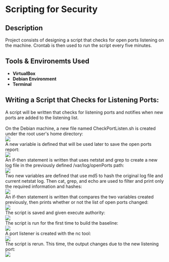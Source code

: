 <h1>Scripting for Security</h1>

<h2>Description</h2>
Project consists of designing a script that checks for open ports listening on the machine. Crontab is then used to run the script every five minutes.
<br />


<h2>Tools & Environemts Used</h2>

- <b>VirtualBox</b>
- <b>Debian Environment</b>
- <b>Terminal</b>

<h2>Writing a Script that Checks for Listening Ports:</h2>
A script will be written that checks for listening ports and notifies when new ports are added to the listening list.
<br />
<br />
On the Debian machine, a new file named CheckPortListen.sh is created under the root user's home directory:<br/>
<img src="https://imagizer.imageshack.com/img923/4186/iefqBT.png"
<br />
<br />
A new variable is defined that will be used later to save the open ports report:<br/>
<img src="https://imagizer.imageshack.com/img924/929/3xkGD8.png"
<br />
<br />
An if-then statement is written that uses netstat and grep to create a new log file in the previously defined /var/log/openPorts path:<br/>
<img src="https://imagizer.imageshack.com/img922/3756/Yv32ld.png"
<br />
<br />
Two new variables are defined that use md5 to hash the original log file and current netstat log. Then cat, grep, and echo are used to filter and print only the required information and hashes:<br/>
<img src="https://imagizer.imageshack.com/img922/4941/wdjASR.png"
<br />
<br />
An if-then statement is written that compares the two variables created previously, then prints whether or not the list of open ports changed:<br/>
<img src="https://imagizer.imageshack.com/img924/3986/flqqSR.png"
<br />
<br />
The script is saved and given execute authority:<br/>
<img src="https://imagizer.imageshack.com/img922/2784/Wv2EQ5.png"
<br />
<br />
The script is run for the first time to build the baseline:<br/>
<img src="https://imagizer.imageshack.com/img922/6048/Y33p2E.png"
<br />
<br />
A port listener is created with the nc tool:<br/>
<img src="https://imagizer.imageshack.com/img922/9695/cYI1zD.png"
<br />
<br />
The script is rerun. This time, the output changes due to the new listening port:<br/>
<img src="https://imagizer.imageshack.com/img923/6416/xQ7X0k.png"
<br />
<br />


<!--
 ```diff
- text in red
+ text in green
! text in orange
# text in gray
@@ text in purple (and bold)@@
```
--!>
